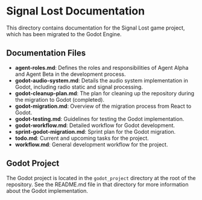# Signal Lost Documentation

This directory contains documentation for the Signal Lost game project, which has been migrated to the Godot Engine.

## Documentation Files

- **agent-roles.md**: Defines the roles and responsibilities of Agent Alpha and Agent Beta in the development process.
- **godot-audio-system.md**: Details the audio system implementation in Godot, including radio static and signal processing.
- **godot-cleanup-plan.md**: The plan for cleaning up the repository during the migration to Godot (completed).
- **godot-migration.md**: Overview of the migration process from React to Godot.
- **godot-testing.md**: Guidelines for testing the Godot implementation.
- **godot-workflow.md**: Detailed workflow for Godot development.
- **sprint-godot-migration.md**: Sprint plan for the Godot migration.
- **todo.md**: Current and upcoming tasks for the project.
- **workflow.md**: General development workflow for the project.

## Godot Project

The Godot project is located in the `godot_project` directory at the root of the repository. See the README.md file in that directory for more information about the Godot implementation.
